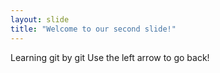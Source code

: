 ```yaml
---
layout: slide
title: "Welcome to our second slide!"
---
```

Learning git by git
Use the left arrow to go back!
